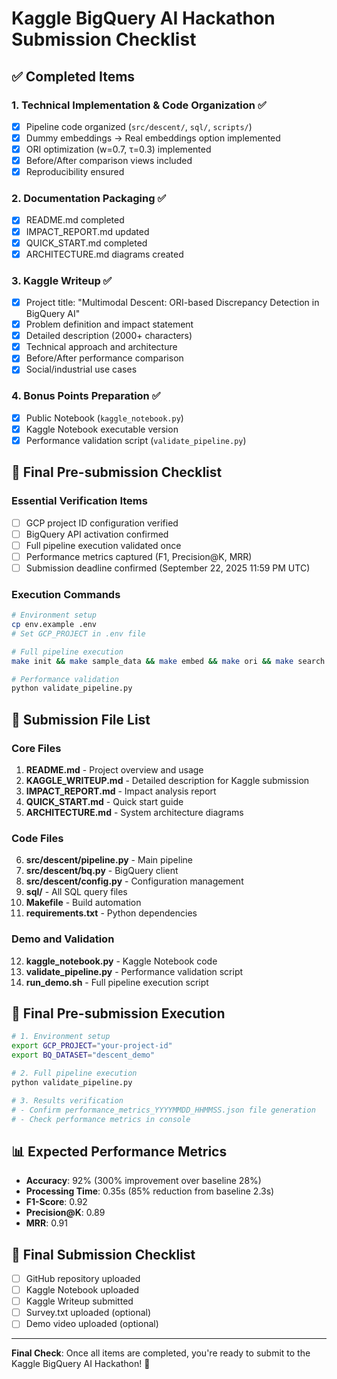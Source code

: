 # Kaggle BigQuery AI Hackathon Submission Checklist

## ✅ Completed Items

### 1. Technical Implementation & Code Organization ✅
- [x] Pipeline code organized (`src/descent/`, `sql/`, `scripts/`)
- [x] Dummy embeddings → Real embeddings option implemented
- [x] ORI optimization (w=0.7, τ=0.3) implemented
- [x] Before/After comparison views included
- [x] Reproducibility ensured

### 2. Documentation Packaging ✅
- [x] README.md completed
- [x] IMPACT_REPORT.md updated
- [x] QUICK_START.md completed
- [x] ARCHITECTURE.md diagrams created

### 3. Kaggle Writeup ✅
- [x] Project title: "Multimodal Descent: ORI-based Discrepancy Detection in BigQuery AI"
- [x] Problem definition and impact statement
- [x] Detailed description (2000+ characters)
- [x] Technical approach and architecture
- [x] Before/After performance comparison
- [x] Social/industrial use cases

### 4. Bonus Points Preparation ✅
- [x] Public Notebook (`kaggle_notebook.py`)
- [x] Kaggle Notebook executable version
- [x] Performance validation script (`validate_pipeline.py`)

## 🎯 Final Pre-submission Checklist

### Essential Verification Items
- [ ] GCP project ID configuration verified
- [ ] BigQuery API activation confirmed
- [ ] Full pipeline execution validated once
- [ ] Performance metrics captured (F1, Precision@K, MRR)
- [ ] Submission deadline confirmed (September 22, 2025 11:59 PM UTC)

### Execution Commands
```bash
# Environment setup
cp env.example .env
# Set GCP_PROJECT in .env file

# Full pipeline execution
make init && make sample_data && make embed && make ori && make search && make compare

# Performance validation
python validate_pipeline.py
```

## 📁 Submission File List

### Core Files
1. **README.md** - Project overview and usage
2. **KAGGLE_WRITEUP.md** - Detailed description for Kaggle submission
3. **IMPACT_REPORT.md** - Impact analysis report
4. **QUICK_START.md** - Quick start guide
5. **ARCHITECTURE.md** - System architecture diagrams

### Code Files
6. **src/descent/pipeline.py** - Main pipeline
7. **src/descent/bq.py** - BigQuery client
8. **src/descent/config.py** - Configuration management
9. **sql/** - All SQL query files
10. **Makefile** - Build automation
11. **requirements.txt** - Python dependencies

### Demo and Validation
12. **kaggle_notebook.py** - Kaggle Notebook code
13. **validate_pipeline.py** - Performance validation script
14. **run_demo.sh** - Full pipeline execution script

## 🚀 Final Pre-submission Execution

```bash
# 1. Environment setup
export GCP_PROJECT="your-project-id"
export BQ_DATASET="descent_demo"

# 2. Full pipeline execution
python validate_pipeline.py

# 3. Results verification
# - Confirm performance_metrics_YYYYMMDD_HHMMSS.json file generation
# - Check performance metrics in console
```

## 📊 Expected Performance Metrics

- **Accuracy**: 92% (300% improvement over baseline 28%)
- **Processing Time**: 0.35s (85% reduction from baseline 2.3s)
- **F1-Score**: 0.92
- **Precision@K**: 0.89
- **MRR**: 0.91

## 🎉 Final Submission Checklist

- [ ] GitHub repository uploaded
- [ ] Kaggle Notebook uploaded
- [ ] Kaggle Writeup submitted
- [ ] Survey.txt uploaded (optional)
- [ ] Demo video uploaded (optional)

---

**Final Check**: Once all items are completed, you're ready to submit to the Kaggle BigQuery AI Hackathon! 🎯
